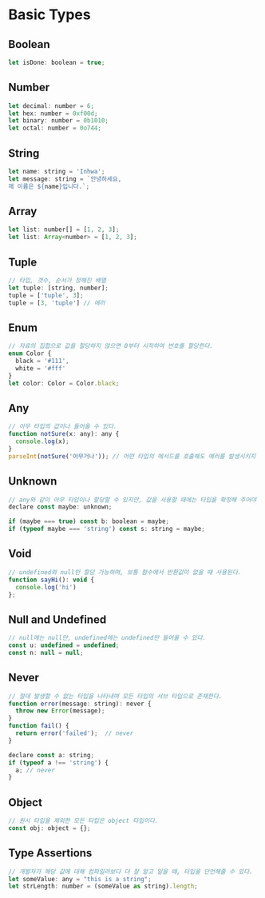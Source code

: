 # Basic Types

## Boolean

```javascript
let isDone: boolean = true;
```

## Number

```javascript
let decimal: number = 6;
let hex: number = 0xf00d;
let binary: number = 0b1010;
let octal: number = 0o744;
```

## String

```javascript
let name: string = 'Inhwa';
let message: string = `안녕하세요,
제 이름은 ${name}입니다.`; 
```

## Array

```javascript
let list: number[] = [1, 2, 3];
let list: Array<number> = [1, 2, 3]; 
```

## Tuple

```javascript
// 타입, 갯수, 순서가 정해진 배열
let tuple: [string, number];
tuple = ['tuple', 3];
tuple = [3, 'tuple'] // 에러
```

## Enum

```javascript
// 자료의 집합으로 값을 할당하지 않으면 0부터 시작하여 번호를 할당한다.
enum Color {
  black = '#111',
  white = '#fff'
}
let color: Color = Color.black;
```

## Any

```javascript
// 아무 타입의 값이나 들어올 수 있다.
function notSure(x: any): any {
  console.log(x);
}
parseInt(notSure('아무거나')); // 어떤 타입의 메서드를 호출해도 에러를 발생시키지 않는다.
```

## Unknown

```javascript
// any와 같이 아무 타입이나 할당할 수 있지만, 값을 사용할 때에는 타입을 확정해 주어야 한다.
declare const maybe: unknown;

if (maybe === true) const b: boolean = maybe;
if (typeof maybe === 'string') const s: string = maybe;
```

## Void

```javascript
// undefined와 null만 할당 가능하며, 보통 함수에서 반환값이 없을 때 사용된다.
function sayHi(): void {
  console.log('hi')
};
```

## Null and Undefined

```javascript
// null에는 null만, undefined에는 undefined만 들어올 수 있다.
const u: undefined = undefined;
const n: null = null;
```

## Never

```javascript
// 절대 발생할 수 없는 타입을 나타내며 모든 타입의 서브 타입으로 존재한다.
function error(message: string): never {
  throw new Error(message);
}
function fail() {
  return error('failed');  // never
} 

declare const a: string;
if (typeof a !== 'string') {
  a; // never
}
```

## Object

```javascript
// 원시 타입을 제외한 모든 타입은 object 타입이다.
const obj: object = {};
```

## Type Assertions <a href="#type-assertions" id="type-assertions"></a>

```javascript
// 개발자가 해당 값에 대해 컴파일러보다 더 잘 알고 일을 때, 타입을 단언해줄 수 있다.
let someValue: any = "this is a string";
let strLength: number = (someValue as string).length;
```
